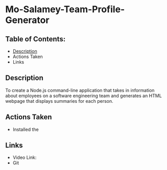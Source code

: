 # Mo-Salamey-Team-Profile-Generator

## Table of Contents: 
* [Description](#Description)
* Actions Taken 
* Links

## Description
To create a Node.js command-line application that takes in information about employees on a software engineering team and generates an HTML webpage that displays summaries for each person.  

## Actions Taken
* Installed the 
 
## Links
* Video Link: 
* Git